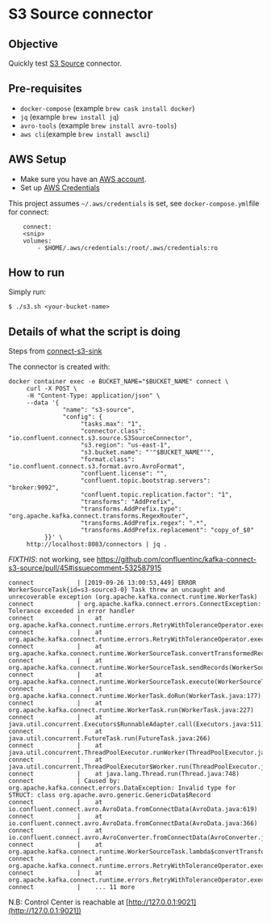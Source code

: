 # S3 Source connector

## Objective

Quickly test [S3 Source](https://docs.confluent.io/current/connect/kafka-connect-s3-source/index.html) connector.

## Pre-requisites

* `docker-compose` (example `brew cask install docker`)
* `jq` (example `brew install jq`)
* `avro-tools` (example `brew install avro-tools`)
* `aws cli`(example `brew install awscli`)

## AWS Setup

* Make sure you have an [AWS account](https://docs.aws.amazon.com/streams/latest/dev/before-you-begin.html#setting-up-sign-up-for-aws).
* Set up [AWS Credentials](https://docs.confluent.io/current/connect/kafka-connect-kinesis/quickstart.html#aws-credentials)

This project assumes `~/.aws/credentials` is set, see `docker-compose.yml`file for connect:

```
    connect:
    <snip>
    volumes:
        - $HOME/.aws/credentials:/root/.aws/credentials:ro
```


## How to run

Simply run:

```
$ ./s3.sh <your-bucket-name>
```

## Details of what the script is doing


Steps from [connect-s3-sink](../connect-s3-sink/README.md)


The connector is created with:

```
docker container exec -e BUCKET_NAME="$BUCKET_NAME" connect \
     curl -X POST \
     -H "Content-Type: application/json" \
     --data '{
               "name": "s3-source",
               "config": {
                    "tasks.max": "1",
                    "connector.class": "io.confluent.connect.s3.source.S3SourceConnector",
                    "s3.region": "us-east-1",
                    "s3.bucket.name": "'"$BUCKET_NAME"'",
                    "format.class": "io.confluent.connect.s3.format.avro.AvroFormat",
                    "confluent.license": "",
                    "confluent.topic.bootstrap.servers": "broker:9092",
                    "confluent.topic.replication.factor": "1",
                    "transforms": "AddPrefix",
                    "transforms.AddPrefix.type": "org.apache.kafka.connect.transforms.RegexRouter",
                    "transforms.AddPrefix.regex": ".*",
                    "transforms.AddPrefix.replacement": "copy_of_$0"
          }}' \
     http://localhost:8083/connectors | jq .
```

*FIXTHIS*: not working, see https://github.com/confluentinc/kafka-connect-s3-source/pull/45#issuecomment-532587915

```
connect            | [2019-09-26 13:00:53,449] ERROR WorkerSourceTask{id=s3-source3-0} Task threw an uncaught and unrecoverable exception (org.apache.kafka.connect.runtime.WorkerTask)
connect            | org.apache.kafka.connect.errors.ConnectException: Tolerance exceeded in error handler
connect            |    at org.apache.kafka.connect.runtime.errors.RetryWithToleranceOperator.execAndHandleError(RetryWithToleranceOperator.java:178)
connect            |    at org.apache.kafka.connect.runtime.errors.RetryWithToleranceOperator.execute(RetryWithToleranceOperator.java:104)
connect            |    at org.apache.kafka.connect.runtime.WorkerSourceTask.convertTransformedRecord(WorkerSourceTask.java:284)
connect            |    at org.apache.kafka.connect.runtime.WorkerSourceTask.sendRecords(WorkerSourceTask.java:309)
connect            |    at org.apache.kafka.connect.runtime.WorkerSourceTask.execute(WorkerSourceTask.java:234)
connect            |    at org.apache.kafka.connect.runtime.WorkerTask.doRun(WorkerTask.java:177)
connect            |    at org.apache.kafka.connect.runtime.WorkerTask.run(WorkerTask.java:227)
connect            |    at java.util.concurrent.Executors$RunnableAdapter.call(Executors.java:511)
connect            |    at java.util.concurrent.FutureTask.run(FutureTask.java:266)
connect            |    at java.util.concurrent.ThreadPoolExecutor.runWorker(ThreadPoolExecutor.java:1149)
connect            |    at java.util.concurrent.ThreadPoolExecutor$Worker.run(ThreadPoolExecutor.java:624)
connect            |    at java.lang.Thread.run(Thread.java:748)
connect            | Caused by: org.apache.kafka.connect.errors.DataException: Invalid type for STRUCT: class org.apache.avro.generic.GenericData$Record
connect            |    at io.confluent.connect.avro.AvroData.fromConnectData(AvroData.java:619)
connect            |    at io.confluent.connect.avro.AvroData.fromConnectData(AvroData.java:366)
connect            |    at io.confluent.connect.avro.AvroConverter.fromConnectData(AvroConverter.java:80)
connect            |    at org.apache.kafka.connect.runtime.WorkerSourceTask.lambda$convertTransformedRecord$2(WorkerSourceTask.java:284)
connect            |    at org.apache.kafka.connect.runtime.errors.RetryWithToleranceOperator.execAndRetry(RetryWithToleranceOperator.java:128)
connect            |    at org.apache.kafka.connect.runtime.errors.RetryWithToleranceOperator.execAndHandleError(RetryWithToleranceOperator.java:162)
connect            |    ... 11 more
```

N.B: Control Center is reachable at [http://127.0.0.1:9021](http://127.0.0.1:9021])
